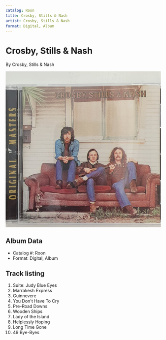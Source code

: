 ```yaml
---
catalog: Roon
title: Crosby, Stills & Nash
artist: Crosby, Stills & Nash
format: Digital, Album
---
```


# Crosby, Stills & Nash

By Crosby, Stills & Nash

![](../../assets/albumcovers/Crosby__Stills_and_Nash-Crosby__Stills_and_Nash.png)

## Album Data

- Catalog #: Roon
- Format: Digital, Album


## Track listing


1. Suite: Judy Blue Eyes
2. Marrakesh Express
3. Guinnevere
4. You Don't Have To Cry
5. Pre-Road Downs
6. Wooden Ships
7. Lady of the Island
8. Helplessly Hoping
9. Long Time Gone
10. 49 Bye-Byes


